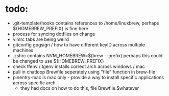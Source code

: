 # todo:

- .git-template/hooks contains references to /home/linuxbrew, perhaps ${HOMEBREW_PREFIX} is fine here
- process for syncing dotfiles on change
- vimrc tabs are being weird
- gitconfig gpgsign / how to have different keyID across multiple machines
- .zshrc contains NVM_HOMEBREW=$(brew --prefix) perhaps this could be changed to use ${HOMEBREW_PREFIX}
- check tfenv / tgenv installs correct arch across windows / mac
- pull in chatloop Brewfile seperately using "file" function in brew-file
- pinentry-mac is mac only - provide a way to install specific applications across specific arch
  - they had docs on how to do this, file Brewfile.$whatever
